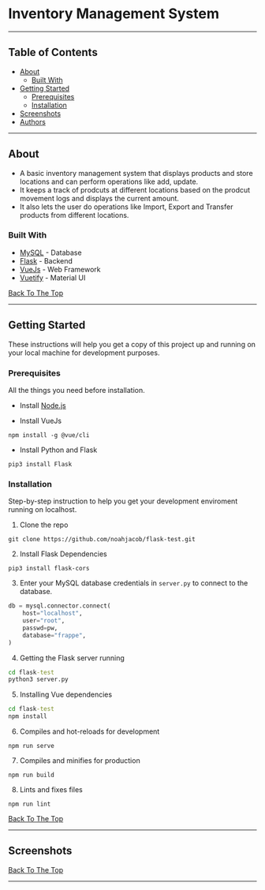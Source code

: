 # Inventory Management System

---

## Table of Contents
* [About](#about)
  * [Built With](#built-with)
* [Getting Started](#getting-started)
  * [Prerequisites](#prerequisites)
  * [Installation](#installation)
* [Screenshots](#screenshots)
* [Authors](#authors)

---

## About
* A basic inventory management system that displays products and store locations and can perform operations like add, update. 
* It keeps a track of prodcuts at different locations based on the prodcut movement logs and displays the current amount.
* It also lets the user do operations like Import, Export and Transfer products from different locations.

### Built With

- [MySQL](https://dev.mysql.com/doc/) - Database
- [Flask](https://flask.palletsprojects.com/en/1.1.x/) - Backend 
- [VueJs](https://vuejs.org/v2/guide/) - Web Framework
- [Vuetify](https://vuetifyjs.com/en/getting-started/installation/) - Material UI 

[Back To The Top](#table-of-contents)

---
## Getting Started
These instructions will help you get a copy of this project up and running on your local machine for development purposes.

### Prerequisites
All the things you need before installation.

* Install [Node.js](https://docs.npmjs.com/downloading-and-installing-node-js-and-npm) 

* Install VueJs
```
npm install -g @vue/cli
```
* Install Python and Flask
```
pip3 install Flask
```

### Installation
Step-by-step instruction to help you get your development enviroment running on localhost.

1. Clone the repo
```
git clone https://github.com/noahjacob/flask-test.git
```
2. Install Flask Dependencies
```
pip3 install flask-cors
```
3. Enter your MySQL database credentials in `server.py` to connect to the database.
```py
db = mysql.connector.connect(
    host="localhost",
    user="root",
    passwd=pw,
    database="frappe",
)
```

4. Getting the Flask server running
```bat
cd flask-test
python3 server.py
```
5. Installing Vue dependencies
```bat
cd flask-test
npm install
```
6. Compiles and hot-reloads for development
```
npm run serve
```
7. Compiles and minifies for production
```
npm run build
```
8. Lints and fixes files
```
npm run lint
```
[Back To The Top](#table-of-contents)

---

## Screenshots

[Back To The Top](#table-of-contents)

---



